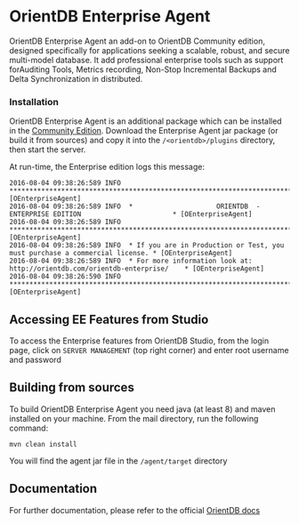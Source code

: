 OrientDB Enterprise Agent
=======================

OrientDB Enterprise Agent an add-on to OrientDB Community edition, designed specifically for applications seeking a scalable, robust, and secure multi-model database. It add professional enterprise tools such as support forAuditing Tools, Metrics recording, Non-Stop Incremental Backups and Delta Synchronization in distributed.


### Installation

OrientDB Enterprise Agent is an additional package which can be installed in the [Community Edition](../gettingstarted/Tutorial-Installation.md). Download the Enterprise Agent jar package (or build it from sources) and copy it into the `/<orientdb>/plugins` directory, then start the server.

At run-time, the Enterprise edition logs this message:

```
2016-08-04 09:38:26:589 INFO  ***************************************************************************** [OEnterpriseAgent]
2016-08-04 09:38:26:589 INFO  *                     ORIENTDB  -  ENTERPRISE EDITION                       * [OEnterpriseAgent]
2016-08-04 09:38:26:589 INFO  ***************************************************************************** [OEnterpriseAgent]
2016-08-04 09:38:26:589 INFO  * If you are in Production or Test, you must purchase a commercial license. * [OEnterpriseAgent]
2016-08-04 09:38:26:589 INFO  * For more information look at: http://orientdb.com/orientdb-enterprise/    * [OEnterpriseAgent]
2016-08-04 09:38:26:590 INFO  ***************************************************************************** [OEnterpriseAgent]
```


## Accessing EE Features from Studio

To access the Enterprise features from OrientDB Studio, from the login page, click on `SERVER MANAGEMENT` (top right corner) and enter root username and password


## Building from sources

To build OrientDB Enterprise Agent you need java (at least 8) and maven installed on your machine.
From the mail directory, run the following command:

```
mvn clean install
```

You will find the agent jar file in the `/agent/target` directory

## Documentation

For further documentation, please refer to the official [OrientDB docs](https://orientdb.org/docs/3.2.x/ee/Enterprise-Edition.html)
